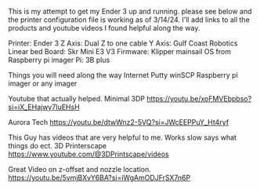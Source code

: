 This is my attempt to get my Ender 3 up and running. please see below and the printer configuration file is working as of 3/14/24.
I'll add links to all the products and youtube videos I found helpful along the way.

Printer: Ender 3
Z Axis: Dual Z to one cable 
Y Axis: Gulf Coast Robotics Linear bed
Board: Skr Mini E3 V3
Firmware: Klipper mainsail OS from Raspberry pi imager
Pi: 3B plus

Things you will need along the way
Internet
Putty
winSCP
Raspberry pi imager or any imager

Youtube that actually helped.
Minimal 3DP
https://youtu.be/xoFMVEbpbso?si=iX_EHajwy7IuEHsH

Aurora Tech
https://youtu.be/dtwWnz2-5VQ?si=JWcEEPPuY_Ht4ryf

This Guy has videos that are very helpful to me. Works slow says what things do ect. 
3D Printerscape
https://www.youtube.com/@3DPrintscape/videos

Great Video on z-offset and nozzle location.
https://youtu.be/5vmjBXvY6BA?si=iWgAmODJFrSX7n6P
